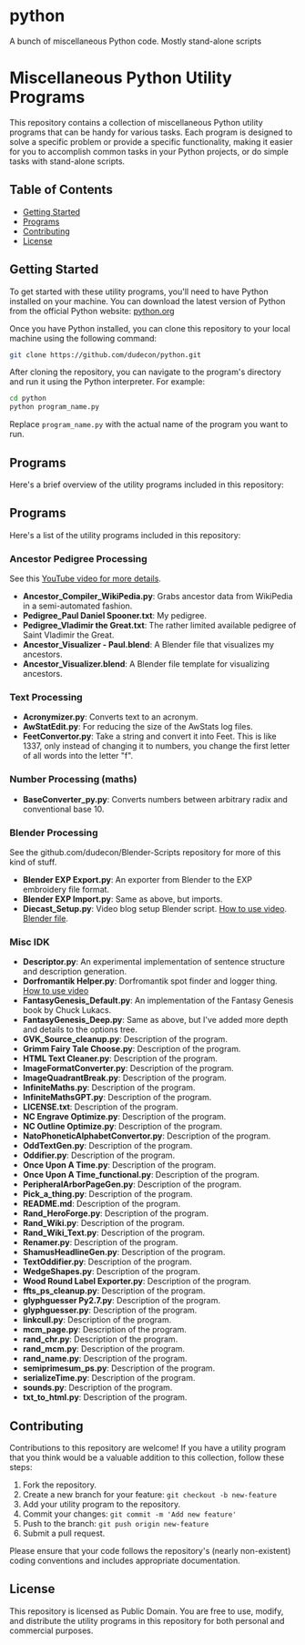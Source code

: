 # python
A bunch of miscellaneous Python code. Mostly stand-alone scripts

# Miscellaneous Python Utility Programs

This repository contains a collection of miscellaneous Python utility programs that can be handy for various tasks. Each program is designed to solve a specific problem or provide a specific functionality, making it easier for you to accomplish common tasks in your Python projects, or do simple tasks with stand-alone scripts.

## Table of Contents

- [Getting Started](#getting-started)
- [Programs](#programs)
- [Contributing](#contributing)
- [License](#license)

## Getting Started

To get started with these utility programs, you'll need to have Python installed on your machine. You can download the latest version of Python from the official Python website: [python.org](https://www.python.org/)

Once you have Python installed, you can clone this repository to your local machine using the following command:

```bash
git clone https://github.com/dudecon/python.git
```

After cloning the repository, you can navigate to the program's directory and run it using the Python interpreter. For example:

```bash
cd python
python program_name.py
```

Replace `program_name.py` with the actual name of the program you want to run.

## Programs

Here's a brief overview of the utility programs included in this repository:

## Programs

Here's a list of the utility programs included in this repository:


### Ancestor Pedigree Processing
See this [YouTube video for more details](https://youtube.com/live/JZTbO9isvXI).
- **Ancestor_Compiler_WikiPedia.py**: Grabs ancestor data from WikiPedia in a semi-automated fashion.
- **Pedigree_Paul Daniel Spooner.txt**: My pedigree.
- **Pedigree_Vladimir the Great.txt**: The rather limited available pedigree of Saint Vladimir the Great.
- **Ancestor_Visualizer - Paul.blend**: A Blender file that visualizes my ancestors.
- **Ancestor_Visualizer.blend**: A Blender file template for visualizing ancestors.
### Text Processing
- **Acronymizer.py**: Converts text to an acronym.
- **AwStatEdit.py**: For reducing the size of the AwStats log files.
- **FeetConvertor.py**: Take a string and convert it into Feet. This is like 1337, only instead of changing it to numbers, you change the first letter of all words into the letter "f".
### Number Processing (maths)
- **BaseConverter_py.py**: Converts numbers between arbitrary radix and conventional base 10.
### Blender Processing 
See the github.com/dudecon/Blender-Scripts repository for more of this kind of stuff.
- **Blender EXP Export.py**: An exporter from Blender to the EXP embroidery file format.
- **Blender EXP Import.py**: Same as above, but imports.
- **Diecast_Setup.py**: Video blog setup Blender script. [How to use video](https://youtu.be/xo_9FG6gEZU). [Blender file](https://github.com/dudecon/Blender-Scripts/raw/main/Diecast%20Edit.blend).
### Misc IDK
- **Descriptor.py**: An experimental implementation of sentence structure and description generation.
- **Dorfromantik Helper.py**: Dorfromantik spot finder and logger thing. [How to use video](https://youtube.com/live/2UYUu4IP974)
- **FantasyGenesis_Default.py**: An implementation of the Fantasy Genesis book by Chuck Lukacs.
- **FantasyGenesis_Deep.py**: Same as above, but I've added more depth and details to the options tree.
- **GVK_Source_cleanup.py**: Description of the program.
- **Grimm Fairy Tale Choose.py**: Description of the program.
- **HTML Text Cleaner.py**: Description of the program.
- **ImageFormatConverter.py**: Description of the program.
- **ImageQuadrantBreak.py**: Description of the program.
- **InfiniteMaths.py**: Description of the program.
- **InfiniteMathsGPT.py**: Description of the program.
- **LICENSE.txt**: Description of the program.
- **NC Engrave Optimize.py**: Description of the program.
- **NC Outline Optimize.py**: Description of the program.
- **NatoPhoneticAlphabetConvertor.py**: Description of the program.
- **OddTextGen.py**: Description of the program.
- **Oddifier.py**: Description of the program.
- **Once Upon A Time.py**: Description of the program.
- **Once Upon A Time_functional.py**: Description of the program.
- **PeripheralArborPageGen.py**: Description of the program.
- **Pick_a_thing.py**: Description of the program.
- **README.md**: Description of the program.
- **Rand_HeroForge.py**: Description of the program.
- **Rand_Wiki.py**: Description of the program.
- **Rand_Wiki_Text.py**: Description of the program.
- **Renamer.py**: Description of the program.
- **ShamusHeadlineGen.py**: Description of the program.
- **TextOddifier.py**: Description of the program.
- **WedgeShapes.py**: Description of the program.
- **Wood Round Label Exporter.py**: Description of the program.
- **ffts_ps_cleanup.py**: Description of the program.
- **glyphguesser Py2.7.py**: Description of the program.
- **glyphguesser.py**: Description of the program.
- **linkcull.py**: Description of the program.
- **mcm_page.py**: Description of the program.
- **rand_chr.py**: Description of the program.
- **rand_mcm.py**: Description of the program.
- **rand_name.py**: Description of the program.
- **semiprimesum_ps.py**: Description of the program.
- **serializeTime.py**: Description of the program.
- **sounds.py**: Description of the program.
- **txt_to_html.py**: Description of the program.


## Contributing

Contributions to this repository are welcome! If you have a utility program that you think would be a valuable addition to this collection, follow these steps:

1. Fork the repository.
2. Create a new branch for your feature: `git checkout -b new-feature`
3. Add your utility program to the repository.
4. Commit your changes: `git commit -m 'Add new feature'`
5. Push to the branch: `git push origin new-feature`
6. Submit a pull request.

Please ensure that your code follows the repository's (nearly non-existent) coding conventions and includes appropriate documentation.

## License

This repository is licensed as Public Domain. You are free to use, modify, and distribute the utility programs in this repository for both personal and commercial purposes.
